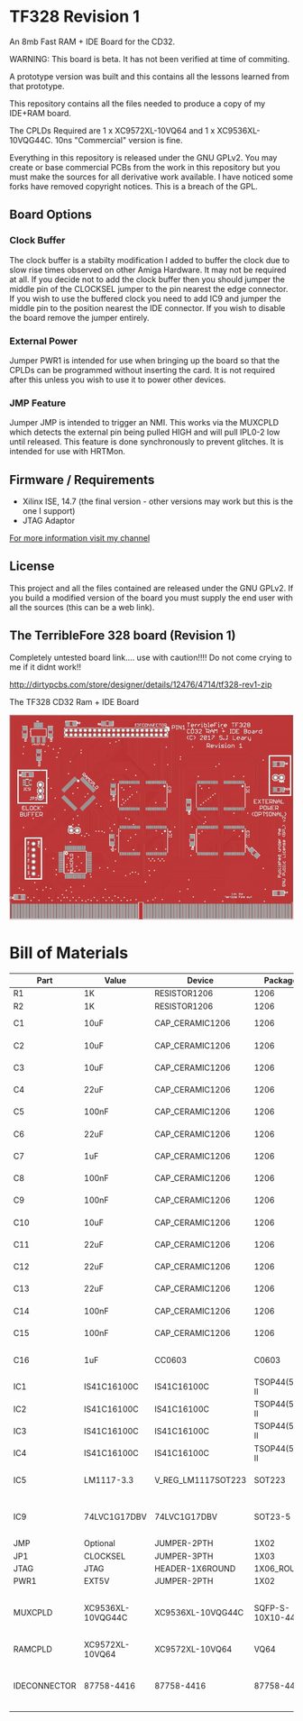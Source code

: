 # TF328 Revision 1

An 8mb Fast RAM + IDE Board for the CD32.

WARNING: This board is beta. It has not been verified at time of commiting. 

A prototype version was built and this contains all the lessons learned from that prototype. 

This repository contains all the files needed to produce a copy of my IDE+RAM board.

The CPLDs Required are 1 x XC9572XL-10VQ64 and 1 x XC9536XL-10VQG44C.  10ns "Commercial" version is fine.

Everything in this repository is released under the GNU GPLv2. You may create or base commercial PCBs from the work in this repository but you must make the sources for all derivative work available. I have noticed some forks have removed copyright notices. This is a breach of the GPL.

## Board Options

### Clock Buffer 

The clock buffer is a stabilty modification I added to buffer the clock due to slow rise times observed on other Amiga Hardware. It may not be required at all. If you decide not to add the clock buffer then you should jumper the middle pin of the CLOCKSEL jumper to the pin nearest the edge connector. If you wish to use the buffered clock you need to add IC9 and jumper the middle pin to the position nearest the IDE connector. If you wish to disable the board remove the jumper entirely.

### External Power

Jumper PWR1 is intended for use when bringing up the board so that the CPLDs can be programmed without inserting the card. It is not required after this unless you wish to use it to power other devices. 

### JMP Feature 

Jumper JMP is intended to trigger an NMI. This works via the MUXCPLD which detects the external pin being pulled HIGH and will pull IPL0-2 low until released. This feature is done synchronously to prevent glitches. It is intended for use with HRTMon. 

## Firmware / Requirements

  * Xilinx ISE, 14.7 (the final version - other versions may work but this is the one I support)
  * JTAG Adaptor

[For more information visit my channel](https://www.youtube.com/c/TerribleFire)

## License

This project and all the files contained are released under the GNU GPLv2. If you build a modified version of the board you must supply the end user with all the sources (this can be a web link).

## The TerribleFore 328 board (Revision 1)

Completely untested board link.... use with caution!!!! Do not come crying to me if it didnt work!!

http://dirtypcbs.com/store/designer/details/12476/4714/tf328-rev1-zip

The TF328 CD32 Ram + IDE Board

![Image of Top of PCB](docs/tf328_rev1.jpg)


# Bill of Materials

|Part | Value | Device | Package | Description |
|-----|-------|--------|---------|-------------|
| R1 | 1K | RESISTOR1206 | 1206 | Resistors | 
| R2 | 1K | RESISTOR1206 | 1206 | Resistors | 
| C1 | 10uF | CAP_CERAMIC1206 | 1206 | Ceramic Capacitors | 
| C2 | 10uF | CAP_CERAMIC1206 | 1206 | Ceramic Capacitors | 
| C3 | 10uF | CAP_CERAMIC1206 | 1206 | Ceramic Capacitors | 
| C4 | 22uF | CAP_CERAMIC1206 | 1206 | Ceramic Capacitors | 
| C5 | 100nF | CAP_CERAMIC1206 | 1206 | Ceramic Capacitors | 
| C6 | 22uF | CAP_CERAMIC1206 | 1206 | Ceramic Capacitors | 
| C7 | 1uF | CAP_CERAMIC1206 | 1206 | Ceramic Capacitors | 
| C8 | 100nF | CAP_CERAMIC1206 | 1206 | Ceramic Capacitors | 
| C9 | 100nF | CAP_CERAMIC1206 | 1206 | Ceramic Capacitors | 
| C10 | 10uF | CAP_CERAMIC1206 | 1206 | Ceramic Capacitors | 
| C11 | 22uF | CAP_CERAMIC1206 | 1206 | Ceramic Capacitors | 
| C12 | 22uF | CAP_CERAMIC1206 | 1206 | Ceramic Capacitors | 
| C13 | 22uF | CAP_CERAMIC1206 | 1206 | Ceramic Capacitors | 
| C14 | 100nF | CAP_CERAMIC1206 | 1206 | Ceramic Capacitors | 
| C15 | 100nF | CAP_CERAMIC1206 | 1206 | Ceramic Capacitors | 
| C16 | 1uF | CC0603 | C0603 | CAPACITOR, European symbol | 
| IC1 | IS41C16100C | IS41C16100C | TSOP44(50)-II |   |
| IC2 | IS41C16100C | IS41C16100C | TSOP44(50)-II |   |
| IC3 | IS41C16100C | IS41C16100C | TSOP44(50)-II |   |
| IC4 | IS41C16100C | IS41C16100C | TSOP44(50)-II |   |
| IC5 | LM1117-3.3 | V_REG_LM1117SOT223 | SOT223 | Voltage Regulator LM1117 |
| IC9 | 74LVC1G17DBV | 74LVC1G17DBV | SOT23-5 | Single Schmitt-Trigger Buffer (Optional)| 
| JMP | Optional | JUMPER-2PTH | 1X02 | NMI Jumper | 
| JP1 | CLOCKSEL | JUMPER-3PTH | 1X03 |        | 
| JTAG | JTAG | HEADER-1X6ROUND | 1X06_ROUND | PIN HEADER | 
| PWR1 | EXT5V | JUMPER-2PTH | 1X02 | Jumper | 
| MUXCPLD | XC9536XL-10VQG44C | XC9536XL-10VQG44C | SQFP-S-10X10-44 | xc9536_pc44 XC9500 In-System Programmable CPLD Family | 
| RAMCPLD | XC9572XL-10VQ64 | XC9572XL-10VQ64 | VQ64 |  
| IDECONNECTOR | 87758-4416 | 87758-4416 | 87758-4416 | 44 Pin - 2mm Dual Row Single Wafer, Vertical T/H HDR |

